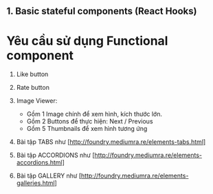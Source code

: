 ## 1. Basic stateful components (React Hooks)

# Yêu cầu sử dụng Functional component

1. Like button
2. Rate button
3. Image Viewer:

   - Gồm 1 Image chính để xem hình, kích thước lớn.
   - Gồm 2 Buttons để thực hiện: Next / Previous
   - Gồm 5 Thumbnails để xem hình tương ứng

4. Bài tập TABS như [http://foundry.mediumra.re/elements-tabs.html]
5. Bài tập ACCORDIONS như [http://foundry.mediumra.re/elements-accordions.html]
6. Bài tập GALLERY như [http://foundry.mediumra.re/elements-galleries.html]